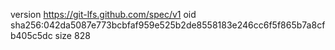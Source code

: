 version https://git-lfs.github.com/spec/v1
oid sha256:042da5087e773bcbfaf959e525b2de8558183e246cc6f5f865b7a8cfb405c5dc
size 828
